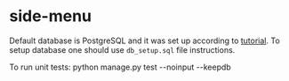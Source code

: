 # side-menu


Default database is PostgreSQL and it was set up according to [tutorial](https://docs.djangoproject.com/en/2.0/ref/databases/#postgresql-notes).
To setup database one should use `db_setup.sql` file instructions.


To run unit tests:
python manage.py test --noinput --keepdb

